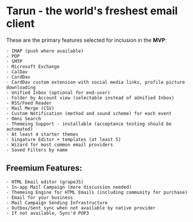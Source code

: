 # Tarun - the world's freshest email client

These are the primary features selected for inclusion in the **MVP**:

    - IMAP (push where available)
    - POP
    - SMTP
    - Microsoft Exchange
    - CalDav
    - CardDav
    - CardDav custom extension with social media links, profile picture downloading
    - Unified Inbox (optional for end-user)
    - Folder by Account view (selectable instead of aUnified Inbox)
    - RSS/Feed Reader
    - Mail Merge (CSV)
    - Custom Notification (method and sound scheme) for each event
    - Omni Search
    - Themeing Support - installable (acceptance testing should be automated)
    - At least 4 starter themes
    - Singature Editor + templates (at least 5)
    - Wizard for most common email providers
    - Saved Filters by name


## Freemium Features:

    - HTML Email editor (grapeJS)
    - In-app Mail Campaign (more discussion needed)
    - Themeing Engine for HTML Emails (including community for purchase)
    - Email for your business
    - Mail Campaign Sending Infrastructure
    - Outbox/Sent sync when not available by native provider
    - If not available, Sync'd POP3